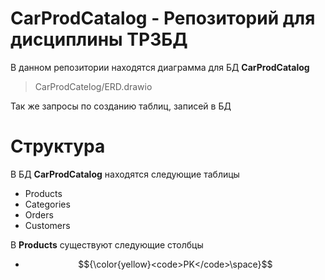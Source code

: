 # CarProdCatalog - Репозиторий для дисциплины ТРЗБД
В данном репозитории находятся диаграмма для БД **CarProdCatalog** 
>CarProdCatelog/ERD.drawio

Так же запросы по созданию таблиц, записей в БД
# Структура
В БД **CarProdCatalog** находятся следующие таблицы
* Products
* Categories
* Orders
* Customers

В **Products** существуют следующие столбцы
* $${\color{yellow}<code>PK</code>\space}$$
